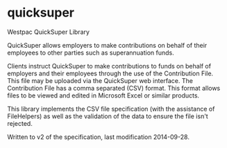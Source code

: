 # quicksuper
Westpac QuickSuper Library

QuickSuper allows employers to make contributions on behalf of their employees to other parties such as superannuation funds. 

Clients instruct QuickSuper to make contributions to funds on behalf of employers and their employees through the use of the Contribution File. This file may be uploaded via the QuickSuper web interface.  The Contribution File has a comma separated (CSV) format. This format allows files to be viewed and edited in Microsoft Excel or similar products. 

This library implements the CSV file specification (with the assistance of FileHelpers) as well as the validation of the data to ensure the file isn't rejected.

Written to v2 of the specification, last modification 2014-09-28.
